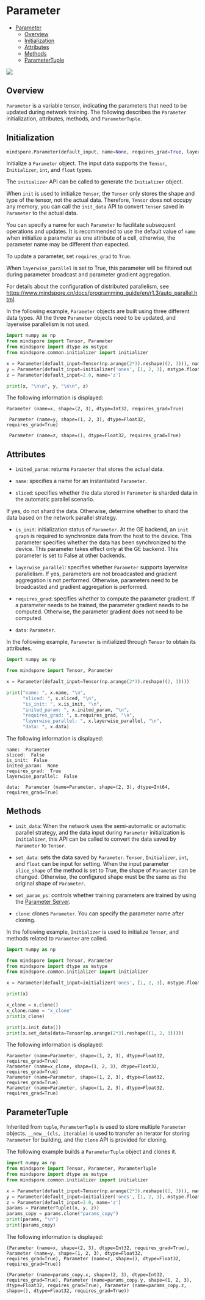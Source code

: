 # Parameter

<!-- TOC -->

- [Parameter](#parameter)
    - [Overview](#overview)
    - [Initialization](#initialization)
    - [Attributes](#attributes)
    - [Methods](#methods)
    - [ParameterTuple](#parametertuple)

<!-- /TOC -->

<a href="https://gitee.com/mindspore/docs/blob/r1.3/docs/mindspore/programming_guide/source_en/parameter.md" target="_blank"><img src="https://gitee.com/mindspore/docs/raw/r1.3/resource/_static/logo_source.png"></a>

## Overview

`Parameter` is a variable tensor, indicating the parameters that need to be updated during network training. The following describes the `Parameter` initialization, attributes, methods, and `ParameterTuple`.

## Initialization

```python
mindspore.Parameter(default_input, name=None, requires_grad=True, layerwise_parallel=False)
```

Initialize a `Parameter` object. The input data supports the `Tensor`, `Initializer`, `int`, and `float` types.

The `initializer` API can be called to generate the `Initializer` object.

When `init` is used to initialize `Tensor`, the `Tensor` only stores the shape and type of the tensor, not the actual data. Therefore, `Tensor` does not occupy any memory, you can call the `init_data` API to convert `Tensor` saved in `Parameter` to the actual data.

You can specify a name for each `Parameter` to facilitate subsequent operations and updates. It is recommended to use the default value of `name` when initialize a parameter as one attribute of a cell, otherwise, the parameter name may be different than expected.

To update a parameter, set `requires_grad` to `True`.

When `layerwise_parallel` is set to True, this parameter will be filtered out during parameter broadcast and parameter gradient aggregation.

For details about the configuration of distributed parallelism, see <https://www.mindspore.cn/docs/programming_guide/en/r1.3/auto_parallel.html>.

In the following example, `Parameter` objects are built using three different data types. All the three `Parameter` objects need to be updated, and layerwise parallelism is not used.  

```python
import numpy as np
from mindspore import Tensor, Parameter
from mindspore import dtype as mstype
from mindspore.common.initializer import initializer

x = Parameter(default_input=Tensor(np.arange(2*3).reshape((2, 3))), name='x')
y = Parameter(default_input=initializer('ones', [1, 2, 3], mstype.float32), name='y')
z = Parameter(default_input=2.0, name='z')

print(x, "\n\n", y, "\n\n", z)
```

The following information is displayed:

```text
Parameter (name=x, shape=(2, 3), dtype=Int32, requires_grad=True)

 Parameter (name=y, shape=(1, 2, 3), dtype=Float32, requires_grad=True)

 Parameter (name=z, shape=(), dtype=Float32, requires_grad=True)
```

## Attributes

- `inited_param`: returns `Parameter` that stores the actual data.

- `name`: specifies a name for an instantiated `Parameter`.

- `sliced`: specifies whether the data stored in `Parameter` is sharded data in the automatic parallel scenario.

If yes, do not shard the data. Otherwise, determine whether to shard the data based on the network parallel strategy.

- `is_init`: initialization status of `Parameter`. At the GE backend, an `init graph` is required to synchronize data from the host to the device. This parameter specifies whether the data has been synchronized to the device.
  This parameter takes effect only at the GE backend. This parameter is set to False at other backends.

- `layerwise_parallel`: specifies whether `Parameter` supports layerwise parallelism. If yes, parameters are not broadcasted and gradient aggregation is not performed. Otherwise, parameters need to be broadcasted and gradient aggregation is performed.

- `requires_grad`: specifies whether to compute the parameter gradient. If a parameter needs to be trained, the parameter gradient needs to be computed. Otherwise, the parameter gradient does not need to be computed.

- `data`: `Parameter`.

In the following example, `Parameter` is initialized through `Tensor` to obtain its attributes.  

```python
import numpy as np

from mindspore import Tensor, Parameter

x = Parameter(default_input=Tensor(np.arange(2*3).reshape((2, 3))))

print("name: ", x.name, "\n",
      "sliced: ", x.sliced, "\n",
      "is_init: ", x.is_init, "\n",
      "inited_param: ", x.inited_param, "\n",
      "requires_grad: ", x.requires_grad, "\n",
      "layerwise_parallel: ", x.layerwise_parallel, "\n",
      "data: ", x.data)
```

The following information is displayed:

```text
name:  Parameter
sliced:  False
is_init:  False
inited_param:  None
requires_grad:  True
layerwise_parallel:  False

data:  Parameter (name=Parameter, shape=(2, 3), dtype=Int64, requires_grad=True)
```

## Methods

- `init_data`: When the network uses the semi-automatic or automatic parallel strategy, and the data input during `Parameter` initialization is `Initializer`, this API can be called to convert the data saved by `Parameter` to `Tensor`.

- `set_data`: sets the data saved by `Parameter`. `Tensor`, `Initializer`, `int`, and `float` can be input for setting.
  When the input parameter `slice_shape` of the method is set to True, the shape of `Parameter` can be changed. Otherwise, the configured shape must be the same as the original shape of `Parameter`.

- `set_param_ps`: controls whether training parameters are trained by using the [Parameter Server](https://www.mindspore.cn/docs/programming_guide/en/r1.3/apply_parameter_server_training.html).

- `clone`: clones `Parameter`. You can specify the parameter name after cloning.

In the following example, `Initializer` is used to initialize `Tensor`, and methods related to `Parameter` are called.  

```python
import numpy as np

from mindspore import Tensor, Parameter
from mindspore import dtype as mstype
from mindspore.common.initializer import initializer

x = Parameter(default_input=initializer('ones', [1, 2, 3], mstype.float32))

print(x)

x_clone = x.clone()
x_clone.name = "x_clone"
print(x_clone)

print(x.init_data())
print(x.set_data(data=Tensor(np.arange(2*3).reshape((1, 2, 3)))))
```

The following information is displayed:

```text
Parameter (name=Parameter, shape=(1, 2, 3), dtype=Float32, requires_grad=True)
Parameter (name=x_clone, shape=(1, 2, 3), dtype=Float32, requires_grad=True)
Parameter (name=Parameter, shape=(1, 2, 3), dtype=Float32, requires_grad=True)
Parameter (name=Parameter, shape=(1, 2, 3), dtype=Float32, requires_grad=True)
```

## ParameterTuple

Inherited from `tuple`, `ParameterTuple` is used to store multiple `Parameter` objects. `__new__(cls, iterable)` is used to transfer an iterator for storing `Parameter` for building, and the `clone` API is provided for cloning.

The following example builds a `ParameterTuple` object and clones it.  

```python
import numpy as np
from mindspore import Tensor, Parameter, ParameterTuple
from mindspore import dtype as mstype
from mindspore.common.initializer import initializer

x = Parameter(default_input=Tensor(np.arange(2*3).reshape((2, 3))), name='x')
y = Parameter(default_input=initializer('ones', [1, 2, 3], mstype.float32), name='y')
z = Parameter(default_input=2.0, name='z')
params = ParameterTuple((x, y, z))
params_copy = params.clone("params_copy")
print(params, "\n")
print(params_copy)
```

The following information is displayed:

```text
(Parameter (name=x, shape=(2, 3), dtype=Int32, requires_grad=True), Parameter (name=y, shape=(1, 2, 3), dtype=Float32, requires_grad=True), Parameter (name=z, shape=(), dtype=Float32, requires_grad=True))

(Parameter (name=params_copy.x, shape=(2, 3), dtype=Int32, requires_grad=True), Parameter (name=params_copy.y, shape=(1, 2, 3), dtype=Float32, requires_grad=True), Parameter (name=params_copy.z, shape=(), dtype=Float32, requires_grad=True))
```
